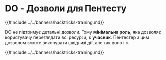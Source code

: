 # DO - Дозволи для Пентесту

{{#include ../../banners/hacktricks-training.md}}

DO не підтримує детальні дозволи. Тому **мінімальна роль**, яка дозволяє користувачу переглядати всі ресурси, є **учасник**. Пентестер з цим дозволом зможе виконувати шкідливі дії, але так воно і є.

{{#include ../../banners/hacktricks-training.md}}
